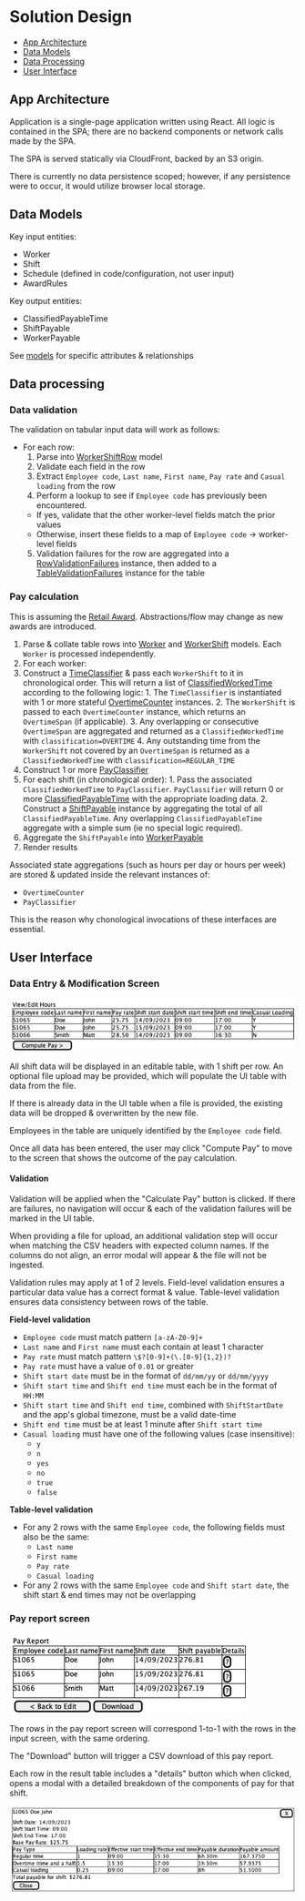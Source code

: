 # Solution Design

- [App Architecture](#app-architecture)
- [Data Models](#data-models)
- [Data Processing](#data-processing)
- [User Interface](#user-interface)

## App Architecture

Application is a single-page application written using React. All logic is contained in the SPA; there are no backend
components or network calls made by the SPA.

The SPA is served statically via CloudFront, backed by an S3 origin.

There is currently no data persistence scoped; however, if any persistence were to occur, it would utilize browser
local storage.

## Data Models

Key input entities:

- Worker
- Shift
- Schedule (defined in code/configuration, not user input)
- AwardRules

Key output entities:

- ClassifiedPayableTime
- ShiftPayable
- WorkerPayable

See [models](./award-calculator-fe/src/models) for specific attributes & relationships

## Data processing

### Data validation

The validation on tabular input data will work as follows:

- For each row:
  1. Parse into [WorkerShiftRow](./award-calculator-fe/src/models/inputs/table.ts) model
  2. Validate each field in the row
  3. Extract `Employee code`, `Last name`, `First name`, `Pay rate` and `Casual loading` from the row
  4. Perform a lookup to see if `Employee code` has previously been encountered.
    - If yes, validate that the other worker-level fields match the prior values
    - Otherwise, insert these fields to a map of `Employee code` -> worker-level fields
  5. Validation failures for the row are aggregated into a
[RowValidationFailures](./award-calculator-fe/src/models/validation.ts) instance, then added to a
[TableValidationFailures](./award-calculator-fe/src/models/validation.ts) instance for the table

### Pay calculation

This is assuming the [Retail Award](./REQUIREMENTS.md#retail-award). Abstractions/flow may change as new awards are
introduced.

1. Parse & collate table rows into [Worker](./award-calculator-fe/src/models/inputs/worker.ts) and
[WorkerShift](./award-calculator-fe/src/models/inputs/shift.ts) models. Each `Worker` is processed independently.
2. For each worker:
  1. Construct a [TimeClassifier](./award-calculator-fe/src/award/TimeClassifier.ts) & pass each
  `WorkerShift` to it in chronological order. This will return a list of
  [ClassifiedWorkedTime](./award-calculator-fe/src/award/TimeClassifier.ts) according to the following logic:
    1. The `TimeClassifier` is instantiated with 1 or more stateful
  [OvertimeCounter](./award-calculator-fe/src/award/TimeClassifier.ts) instances.
    2. The `WorkerShift` is passed to each `OvertimeCounter` instance, which returns an `OvertimeSpan` (if applicable).
    3. Any overlapping or consecutive `OvertimeSpan` are aggregated and returned as a `ClassifiedWorkedTime` with
  `classification=OVERTIME`
    4. Any outstanding time from the `WorkerShift` not covered by an `OvertimeSpan` is returned as a `ClassifiedWorkedTime`
  with `classification=REGULAR_TIME`
  2. Construct 1 or more [PayClassifier](./award-calculator-fe/src/award/PayClassifier.ts)
  3. For each shift (in chronological order):
    1. Pass the associated `ClassifiedWorkedTime` to `PayClassifier`. `PayClassifier` will return 0 or more
[ClassifiedPayableTime](./award-calculator-fe/src/models/outputs/payable.ts) with the appropriate loading data.
    2. Construct a [ShiftPayable](./award-calculator-fe/src/models/outputs/payable.ts) instance by aggregating the
total of all `ClassifiedPayableTime`. Any overlapping `ClassifiedPayableTime` aggregate with a simple sum (ie no
special logic required).
  4. Aggregate the `ShiftPayable` into [WorkerPayable](./award-calculator-fe/src/models/outputs/payable.ts)
5. Render results

Associated state aggregations (such as hours per day or hours per week) are stored & updated inside the relevant
instances of:

- `OvertimeCounter`
- `PayClassifier`

This is the reason why chonological invocations of these interfaces are essential.

## User Interface

### Data Entry & Modification Screen

![Data entry & modification screen](./diagrams/screens/data-entry-modification-screen.png)

All shift data will be displayed in an editable table, with 1 shift per row. An optional file upload may be provided,
which will populate the UI table with data from the file.

If there is already data in the UI table when a file is provided, the existing data will be dropped & overwritten by
the new file.

Employees in the table are uniquely identified by the `Employee code` field.

Once all data has been entered, the user may click "Compute Pay" to move to the screen that shows the outcome of the
pay calculation.

#### Validation

Validation will be applied when the "Calculate Pay" button is clicked. If there are failures, no navigation will occur
& each of the validation failures will be marked in the UI table.

When providing a file for upload, an additional validation step will occur when matching the CSV headers with expected
column names. If the columns do not align, an error modal will appear & the file will not be ingested.

Validation rules may apply at 1 of 2 levels. Field-level validation ensures a particular data value has a correct
format & value. Table-level validation ensures data consistency between rows of the table.

**Field-level validation**

- `Employee code` must match pattern `[a-zA-Z0-9]+`
- `Last name` and `First name` must each contain at least 1 character
- `Pay rate` must match pattern `\$?[0-9]+(\.[0-9]{1,2})?`
- `Pay rate` must have a value of `0.01` or greater
- `Shift start date` must be in the format of `dd/mm/yy` or `dd/mm/yyyy`
- `Shift start time` and `Shift end time` must each be in the format of `HH:MM`
- `Shift start time` and `Shift end time`, combined with `ShiftStartDate` and the app's global timezone, must be a valid date-time
- `Shift end time` must be at least 1 minute after `Shift start time`
- `Casual loading` must have one of the following values (case insensitive):
  - `y`
  - `n`
  - `yes`
  - `no`
  - `true`
  - `false`

**Table-level validation**

- For any 2 rows with the same `Employee code`, the following fields must also be the same:
  - `Last name`
  - `First name`
  - `Pay rate`
  - `Casual loading`
- For any 2 rows with the same `Employee code` and `Shift start date`, the shift start & end times may not be
overlapping

### Pay report screen

![Pay report screen](./diagrams/screens/pay-report-screen.png)

The rows in the pay report screen will correspond 1-to-1 with the rows in the input screen, with the same ordering.

The "Download" button will trigger a CSV download of this pay report.

Each row in the result table includes a "details" button which when clicked, opens a modal with a detailed breakdown of
the components of pay for that shift.

![Shift pay breakdown modal](./diagrams/screens/shift-pay-breakdown-modal.png)
